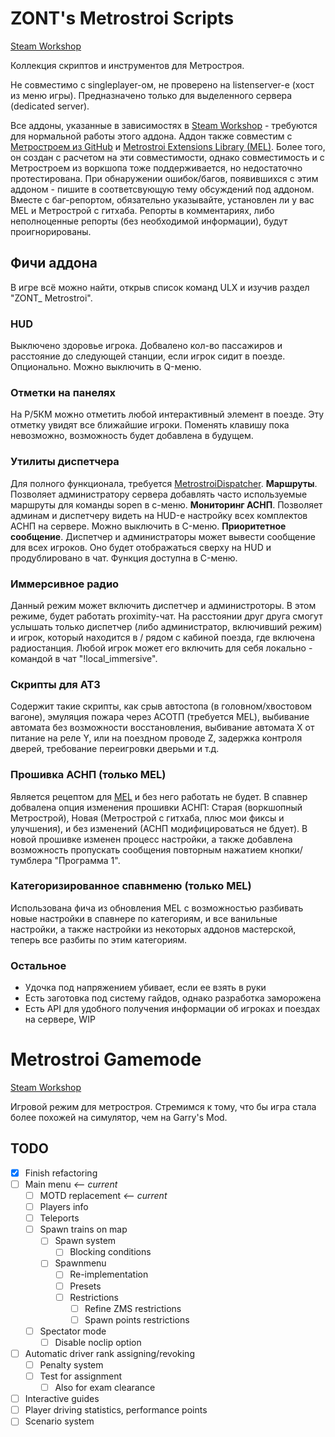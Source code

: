 # ZONT's Metrostroi Scripts

[Steam Workshop](https://steamcommunity.com/sharedfiles/filedetails/?id=3590604630)

Коллекция скриптов и инструментов для Метростроя.

Не совместимо с singleplayer-ом, не проверено на listenserver-е (хост из меню игры). Предназначено только для выделенного сервера (dedicated server).

Все аддоны, указанные в зависимостях в [Steam Workshop](https://steamcommunity.com/sharedfiles/filedetails/?id=3590604630) - требуются для нормальной работы этого аддона.
Аддон также совместим с [Метростроем из GitHub](https://github.com/metrostroi-repo/MetrostroiAddon) и [Metrostroi Extensions Library (MEL)](https://steamcommunity.com/sharedfiles/filedetails/?id=3401843254). Более того, он создан с расчетом на эти совместимости, однако совместимость и с Метростроем из воркшопа тоже поддерживается, но недостаточно протестирована.
При обнаружении ошибок/багов, появившихся с этим аддоном - пишите в соответсвующую тему обсуждений под аддоном. Вместе с баг-репортом, обязательно указывайте, установлен ли у вас MEL и Метрострой с гитхаба. Репорты в комментариях, либо неполноценные репорты (без необходимой информации), будут проигнорированы.

## Фичи аддона

В игре всё можно найти, открыв список команд ULX и изучив раздел "ZONT_ Metrostroi".

### HUD
Выключено здоровье игрока. Добвалено кол-во пассажиров и расстояние до следующей станции, если игрок сидит в поезде. Опционально. Можно выключить в Q-меню.

### Отметки на панелях
На P/5КМ можно отметить любой интерактивный элемент в поезде. Эту отметку увидят все ближайшие игроки. Поменять клавишу пока невозможно, возможность будет добавлена в будущем.

### Утилиты диспетчера
Для полного функционала, требуется [MetrostroiDispatcher](https://steamcommunity.com/sharedfiles/filedetails/?id=1673775394).
**Маршруты**. Позволяет администратору сервера добавлять часто используемые маршруты для команды sopen в c-меню.
**Мониторинг АСНП**. Позволяет админам и диспетчеру видеть на HUD-е настройку всех комплектов АСНП на сервере. Можно выключить в C-меню.
**Приоритетное сообщение**. Диспетчер и администраторы может вывести сообщение для всех игроков. Оно будет отображаться сверху на HUD и продублировано в чат. Функция доступна в C-меню.

### Иммерсивное радио
Данный режим может включить диспетчер и администроторы. В этом режиме, будет работать proximity-чат. На расстоянии друг друга смогут услышать только диспетчер (либо администратор, включивший режим) и игрок, который находится в / рядом с кабиной поезда, где включена радиостанция.
Любой игрок может его включить для себя локально - командой в чат "!local_immersive".

### Скрипты для АТЗ
Содержит такие скрипты, как срыв автостопа (в головном/хвостовом вагоне), эмуляция пожара через АСОТП (требуется MEL), выбивание автомата без возможности восстановления, выбивание автомата X от питание на реле Y, или на поездном проводе Z, задержка контроля дверей, требование переигровки дверьми и т.д.

### Прошивка АСНП (только MEL)
Является рецептом для [MEL](https://steamcommunity.com/sharedfiles/filedetails/?id=3401843254) и без него работать не будет.
В спавнер добвалена опция изменения прошивки АСНП: Старая (воркшопный Метрострой), Новая (Метрострой с гитхаба, плюс мои фиксы и улучшения), и без изменений (АСНП модифицироваться не бдует).
В новой прошивке изменен процесс настройки, а также добавлена возможность пропускать сообщения повторным нажатием кнопки/тумблера "Программа 1".

### Категоризированное спавнменю (только MEL)
Использована фича из обновления MEL с возможностью разбивать новые настройки в спавнере по категориям, и все ванильные настройки, а также настройки из некоторых аддонов мастерской, теперь все разбиты по этим категориям.

### Остальное
- Удочка под напряжением убивает, если ее взять в руки
- Есть заготовка под систему гайдов, однако разработка заморожена
- Есть API для удобного получения информации об игроках и поездах на сервере, WIP

# Metrostroi Gamemode

[Steam Workshop](https://steamcommunity.com/sharedfiles/filedetails/?id=3590738674)

Игровой режим для метростроя. Стремимся к тому, что бы игра стала более похожей на симулятор, чем на Garry's Mod.

## TODO

- [x] Finish refactoring
- [ ] Main menu *<-- current*
  - [ ] MOTD replacement *<-- current*
  - [ ] Players info
  - [ ] Teleports
  - [ ] Spawn trains on map
    - [ ] Spawn system
      - [ ] Blocking conditions
    - [ ] Spawnmenu
      - [ ] Re-implementation
      - [ ] Presets
      - [ ] Restrictions
        - [ ] Refine ZMS restrictions
        - [ ] Spawn points restrictions
  - [ ] Spectator mode
    - [ ] Disable noclip option
- [ ] Automatic driver rank assigning/revoking
  - [ ] Penalty system
  - [ ] Test for assignment
    - [ ] Also for exam clearance
- [ ] Interactive guides
- [ ] Player driving statistics, performance points
- [ ] Scenario system
